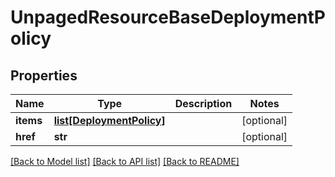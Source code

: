# UnpagedResourceBaseDeploymentPolicy

## Properties
Name | Type | Description | Notes
------------ | ------------- | ------------- | -------------
**items** | [**list[DeploymentPolicy]**](DeploymentPolicy.md) |  | [optional] 
**href** | **str** |  | [optional] 

[[Back to Model list]](../README.md#documentation-for-models) [[Back to API list]](../README.md#documentation-for-api-endpoints) [[Back to README]](../README.md)


